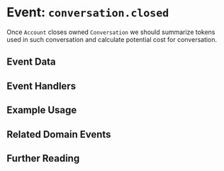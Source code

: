 # Event: `conversation.closed`

<!-- A brief description of what this domain event represents. -->

Once `Account` closes owned `Conversation` we should summarize tokens used in such conversation and calculate potential cost for conversation.

## Event Data

<!-- A description of the data included in the event. This could include any relevant attributes, metadata, or relationships. -->

## Event Handlers

<!-- A list of event handlers that will be triggered when this domain event is emitted. -->

## Example Usage

<!-- A code example of how to emit this domain event, including any necessary data. -->

<!-- // Example code for emitting this domain event -->

## Related Domain Events

<!-- A list of any related domain events that are triggered by this event or that trigger this event. -->

## Further Reading

<!-- Any additional resources or documentation related to this domain event. -->

